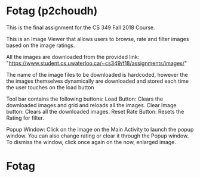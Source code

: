 <h1>Fotag (p2choudh)</h1>

This is the final assignment for the CS 349 Fall 2018 Course.

This is an Image Viewer that allows users to browse, rate and filter images based
on the image ratings.

All the images are downloaded from the provided link:
"https://www.student.cs.uwaterloo.ca/~cs349/f18/assignments/images/"

The name of the image files to be downloaded is hardcoded, however the the images
themselves dynamically are downloaded and stored each time the user touches on the
load button

Tool bar contains the following buttons:
Load Button: Clears the downloaded images and grid and reloads all the images.
Clear Image button: Clears all the downloaded images.
Reset Rate Button: Resets the Rating for filter.

Popup Window:
Click on the image on the Main Activity to launch the popup window. You can also
change rating or clear it through the Popup window.
To dismiss the window, click once again on the now, enlarged image.
# Fotag
